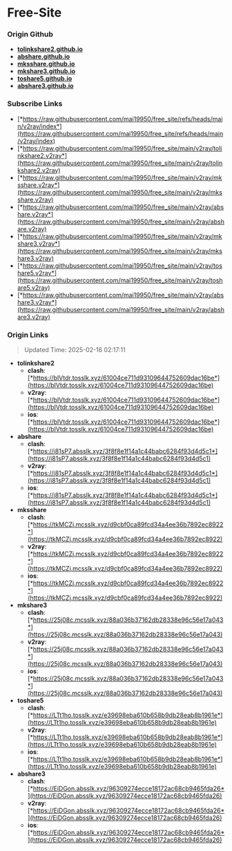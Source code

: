 # Free-Site

### Origin Github

- [**tolinkshare2.github.io**](https://github.com/tolinkshare2/tolinkshare2.github.io)
- [**abshare.github.io**](https://github.com/abshare/abshare.github.io)
- [**mksshare.github.io**](https://github.com/mksshare/mksshare.github.io)
- [**mkshare3.github.io**](https://github.com/mkshare3/mkshare3.github.io)
- [**toshare5.github.io**](https://github.com/toshare5/toshare5.github.io)
- [**abshare3.github.io**](https://github.com/abshare3/abshare3.github.io)

### Subscribe Links

- [*https://raw.githubusercontent.com/mai19950/free_site/refs/heads/main/v2ray/index*](https://raw.githubusercontent.com/mai19950/free_site/refs/heads/main/v2ray/index)
- [*https://raw.githubusercontent.com/mai19950/free_site/main/v2ray/tolinkshare2.v2ray*](https://raw.githubusercontent.com/mai19950/free_site/main/v2ray/tolinkshare2.v2ray)
- [*https://raw.githubusercontent.com/mai19950/free_site/main/v2ray/mksshare.v2ray*](https://raw.githubusercontent.com/mai19950/free_site/main/v2ray/mksshare.v2ray)
- [*https://raw.githubusercontent.com/mai19950/free_site/main/v2ray/abshare.v2ray*](https://raw.githubusercontent.com/mai19950/free_site/main/v2ray/abshare.v2ray)
- [*https://raw.githubusercontent.com/mai19950/free_site/main/v2ray/mkshare3.v2ray*](https://raw.githubusercontent.com/mai19950/free_site/main/v2ray/mkshare3.v2ray)
- [*https://raw.githubusercontent.com/mai19950/free_site/main/v2ray/toshare5.v2ray*](https://raw.githubusercontent.com/mai19950/free_site/main/v2ray/toshare5.v2ray)
- [*https://raw.githubusercontent.com/mai19950/free_site/main/v2ray/abshare3.v2ray*](https://raw.githubusercontent.com/mai19950/free_site/main/v2ray/abshare3.v2ray)

### Origin Links

> Updated Time: 2025-02-16 02:17:11

- **tolinkshare2**
  - **clash**: [*https://bIVtdr.tosslk.xyz/61004ce711d93109644752609dac16be*](https://bIVtdr.tosslk.xyz/61004ce711d93109644752609dac16be)
  - **v2ray**: [*https://bIVtdr.tosslk.xyz/61004ce711d93109644752609dac16be*](https://bIVtdr.tosslk.xyz/61004ce711d93109644752609dac16be)
  - **ios**: [*https://bIVtdr.tosslk.xyz/61004ce711d93109644752609dac16be*](https://bIVtdr.tosslk.xyz/61004ce711d93109644752609dac16be)
- **abshare**
  - **clash**: [*https://i81sP7.absslk.xyz/3f8f8e1f14a1c44babc6284f93d4d5c1*](https://i81sP7.absslk.xyz/3f8f8e1f14a1c44babc6284f93d4d5c1)
  - **v2ray**: [*https://i81sP7.absslk.xyz/3f8f8e1f14a1c44babc6284f93d4d5c1*](https://i81sP7.absslk.xyz/3f8f8e1f14a1c44babc6284f93d4d5c1)
  - **ios**: [*https://i81sP7.absslk.xyz/3f8f8e1f14a1c44babc6284f93d4d5c1*](https://i81sP7.absslk.xyz/3f8f8e1f14a1c44babc6284f93d4d5c1)
- **mksshare**
  - **clash**: [*https://tkMCZj.mcsslk.xyz/d9cbf0ca89fcd34a4ee36b7892ec8922*](https://tkMCZj.mcsslk.xyz/d9cbf0ca89fcd34a4ee36b7892ec8922)
  - **v2ray**: [*https://tkMCZj.mcsslk.xyz/d9cbf0ca89fcd34a4ee36b7892ec8922*](https://tkMCZj.mcsslk.xyz/d9cbf0ca89fcd34a4ee36b7892ec8922)
  - **ios**: [*https://tkMCZj.mcsslk.xyz/d9cbf0ca89fcd34a4ee36b7892ec8922*](https://tkMCZj.mcsslk.xyz/d9cbf0ca89fcd34a4ee36b7892ec8922)
- **mkshare3**
  - **clash**: [*https://25j08c.mcsslk.xyz/88a036b37162db28338e96c56e17a043*](https://25j08c.mcsslk.xyz/88a036b37162db28338e96c56e17a043)
  - **v2ray**: [*https://25j08c.mcsslk.xyz/88a036b37162db28338e96c56e17a043*](https://25j08c.mcsslk.xyz/88a036b37162db28338e96c56e17a043)
  - **ios**: [*https://25j08c.mcsslk.xyz/88a036b37162db28338e96c56e17a043*](https://25j08c.mcsslk.xyz/88a036b37162db28338e96c56e17a043)
- **toshare5**
  - **clash**: [*https://LTt1ho.tosslk.xyz/e39698eba610b658b9db28eab8b1961e*](https://LTt1ho.tosslk.xyz/e39698eba610b658b9db28eab8b1961e)
  - **v2ray**: [*https://LTt1ho.tosslk.xyz/e39698eba610b658b9db28eab8b1961e*](https://LTt1ho.tosslk.xyz/e39698eba610b658b9db28eab8b1961e)
  - **ios**: [*https://LTt1ho.tosslk.xyz/e39698eba610b658b9db28eab8b1961e*](https://LTt1ho.tosslk.xyz/e39698eba610b658b9db28eab8b1961e)
- **abshare3**
  - **clash**: [*https://EiDGon.absslk.xyz/96309274ecce18172ac68cb9465fda26*](https://EiDGon.absslk.xyz/96309274ecce18172ac68cb9465fda26)
  - **v2ray**: [*https://EiDGon.absslk.xyz/96309274ecce18172ac68cb9465fda26*](https://EiDGon.absslk.xyz/96309274ecce18172ac68cb9465fda26)
  - **ios**: [*https://EiDGon.absslk.xyz/96309274ecce18172ac68cb9465fda26*](https://EiDGon.absslk.xyz/96309274ecce18172ac68cb9465fda26)

